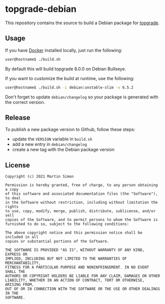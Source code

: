 # topgrade-debian

This repository contains the source to build a Debian package for [topgrade](https://github.com/r-darwish/topgrade).

## Usage

If you have [Docker](https://www.docker.com/) installed locally, just run the following:

```bash
user@hostname$ ./build.sh
```
By default this will build topgrade 8.0.0 on Debian Bullseye.

If you want to customize the build at runtime, use the following:

```bash
user@hostname$ ./build.sh -i debian:unstable-slim -v 6.5.2
```
Don't forget to update `debian/changelog` so your package is generated with the correct version.

## Release

To publish a new package version to Github, follow these steps:
  * update the `VERSION` variable in `build.sh`
  * add a new entry in `debian/changelog`
  * create a new tag with the Debian package version

## License

```
Copyright (c) 2021 Martin Simon

Permission is hereby granted, free of charge, to any person obtaining a copy
of this software and associated documentation files (the "Software"), to deal
in the Software without restriction, including without limitation the rights
to use, copy, modify, merge, publish, distribute, sublicense, and/or sell
copies of the Software, and to permit persons to whom the Software is
furnished to do so, subject to the following conditions:

The above copyright notice and this permission notice shall be included in all
copies or substantial portions of the Software.

THE SOFTWARE IS PROVIDED "AS IS", WITHOUT WARRANTY OF ANY KIND, EXPRESS OR
IMPLIED, INCLUDING BUT NOT LIMITED TO THE WARRANTIES OF MERCHANTABILITY,
FITNESS FOR A PARTICULAR PURPOSE AND NONINFRINGEMENT. IN NO EVENT SHALL THE
AUTHORS OR COPYRIGHT HOLDERS BE LIABLE FOR ANY CLAIM, DAMAGES OR OTHER
LIABILITY, WHETHER IN AN ACTION OF CONTRACT, TORT OR OTHERWISE, ARISING FROM,
OUT OF OR IN CONNECTION WITH THE SOFTWARE OR THE USE OR OTHER DEALINGS IN THE
SOFTWARE.
```
